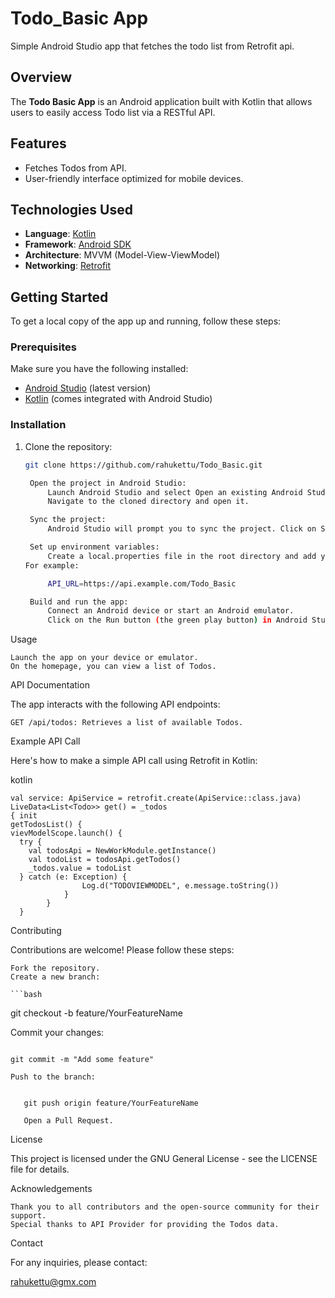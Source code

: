 # Todo_Basic App
Simple Android Studio app that fetches the todo list from Retrofit api.

## Overview

The **Todo Basic App** is an Android application built with Kotlin that allows users to easily access Todo list via a RESTful API.

## Features

- Fetches Todos from API.
- User-friendly interface optimized for mobile devices.

## Technologies Used

- **Language**: [Kotlin](https://kotlinlang.org/)
- **Framework**: [Android SDK](https://developer.android.com/sdk)
- **Architecture**: MVVM (Model-View-ViewModel)
- **Networking**: [Retrofit](https://square.github.io/retrofit/)

## Getting Started

To get a local copy of the app up and running, follow these steps:

### Prerequisites

Make sure you have the following installed:

- [Android Studio](https://developer.android.com/studio) (latest version)
- [Kotlin](https://kotlinlang.org/) (comes integrated with Android Studio)

### Installation

1. Clone the repository:
   ```bash
   git clone https://github.com/rahukettu/Todo_Basic.git

    Open the project in Android Studio:
        Launch Android Studio and select Open an existing Android Studio project.
        Navigate to the cloned directory and open it.

    Sync the project:
        Android Studio will prompt you to sync the project. Click on Sync Now to download the required dependencies.

    Set up environment variables:
        Create a local.properties file in the root directory and add your API keys and other configuration settings.
   For example:

        API_URL=https://api.example.com/Todo_Basic

    Build and run the app:
        Connect an Android device or start an Android emulator.
        Click on the Run button (the green play button) in Android Studio.

Usage

    Launch the app on your device or emulator.
    On the homepage, you can view a list of Todos.

API Documentation

The app interacts with the following API endpoints:

    GET /api/todos: Retrieves a list of available Todos.
  

Example API Call

Here's how to make a simple API call using Retrofit in Kotlin:

kotlin
```
val service: ApiService = retrofit.create(ApiService::class.java)
LiveData<List<Todo>> get() = _todos 
{ init
getTodosList() {
vievModelScope.launch() {
  try {
    val todosApi = NewWorkModule.getInstance()
    val todoList = todosApi.getTodos()
    _todos.value = todoList
  } catch (e: Exception) {
                Log.d("TODOVIEWMODEL", e.message.toString())
            }
        }
  }

```
Contributing

Contributions are welcome! Please follow these steps:

    Fork the repository.
    Create a new branch:

    ```bash

git checkout -b feature/YourFeatureName

Commit your changes:

 ```

git commit -m "Add some feature"

Push to the branch:


    git push origin feature/YourFeatureName

    Open a Pull Request.
 ```

License

This project is licensed under the GNU General License - see the LICENSE file for details.


Acknowledgements

    Thank you to all contributors and the open-source community for their support.
    Special thanks to API Provider for providing the Todos data.

Contact

For any inquiries, please contact:

 rahukettu@gmx.com


